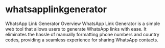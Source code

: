 # whatsapplinkgenerator
WhatsApp Link Generator Overview WhatsApp Link Generator is a simple web tool that allows users to generate WhatsApp links with ease. It eliminates the hassle of manually formatting phone numbers and country codes, providing a seamless experience for sharing WhatsApp contacts. 
